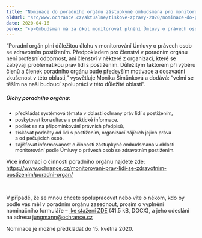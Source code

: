 ```yaml
---
title: "Nominace do poradního orgánu zástupkyně ombudsmana pro monitorování práv lidí se zdravotním postižením"
oldUrl: "src/www.ochrance.cz/aktualne/tiskove-zpravy-2020/nominace-do-poradniho-organu-zastupkyne-ombudsmana-pro-monitorovani-prav-lidi-se-zdravotnim"
date: 2020-04-16
perex: "<p>Ombudsman má za úkol monitorovat plnění Úmluvy o právech osob se zdravotním postižením. Působnost v této agendě byla svěřena zástupkyni ombudsmana Monice Šimůnkové. Jejím úkolem bude průběžně sledovat a upozorňovat na systémové nedostatky v oblasti práv lidí s postižením a také o nich informovat Výbor OSN pro práva lidí se zdravotním postižením. Na plnění těchto úkolů se bude podílet i poradní orgán, který nyní sestavuje. Až do 15. května nám můžete napsat, koho byste v poradním orgánu rádi viděli.</p>"
---
```


<!-- imported from the old website -->

<p>“Poradní orgán plní důležitou úlohu v monitorování Úmluvy o právech osob se zdravotním postižením. Předpokladem pro členství v poradním orgánu není profesní odbornost, ani členství v některé z organizací, které se zabývají problematikou práv lidí s postižením. Důležitým faktorem při výběru členů a členek poradního orgánu bude především motivace a dosavadní zkušenost v této oblasti,” vysvětluje Monika Šimůnková a dodává: “velmi se těším na naši budoucí spolupráci v této důležité oblasti”.</p><h5>Úlohy poradního orgánu:</h5><ul><li><span style="background-color: initial; font-size: 12.8px;">předkládat systémová témata v oblasti ochrany práv lidí s postižením,</span></li><li><span style="background-color: initial; font-size: 12.8px;">poskytovat konzultace a praktické informace,</span></li><li><span style="background-color: initial; font-size: 12.8px;">podílet se na připomínkování právních předpisů,</span></li><li><span style="background-color: initial; font-size: 12.8px;">získávat podněty od lidí s postižením, organizací hájících jejich práva a od pečujících osob,</span></li><li><span style="background-color: initial; font-size: 12.8px;">zajišťovat informovanost o činnosti zástupkyně ombudsmana v oblasti monitorování podle Úmluvy o právech osob se zdravotním postižením.</span></li></ul><p>Více informací o činnosti poradního orgánu najdete zde:<a href="https://www.ochrance.cz/monitorovani-prav-lidi-se-zdravotnim-postizenim/poradni-organ/" target="_blank"> https://www.ochrance.cz/monitorovani-prav-lidi-se-zdravotnim-postizenim/poradni-organ/</a></p><br /><p>V případě, že se mnou chcete spolupracovat nebo víte o někom, kdo by podle vás měl v poradním orgánu zasednout, prosím o vyplnění nominačního formuláře &ndash; <a title="Otevření do nového okna" href="https://www.ochrance.cz/fileadmin/user_upload/CRPD/Aktuality-prilohy/Poradni___orga__n_-_nominac__ni___formula__r__.docx" target="_blank"><img alt="" src="https://www.ochrance.cz/typo3/ext/od_linkdesc/icons/universal.gif" class="od_linkdesc_icon" /> ke stažení ZDE</a> (41.5 kB, DOCX), a jeho odeslání na adresu <a href="mailto:jungmann@ochrance.cz">jungmann@ochrance.cz</a></p><p>Nominace je možné předkládat do 15. května 2020.</p>
